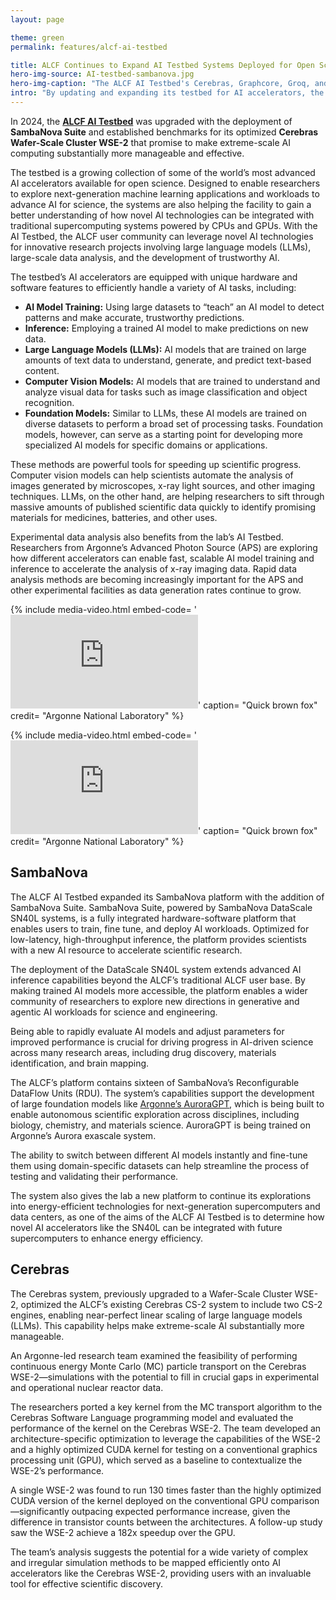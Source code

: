 ```yaml
---
layout: page

theme: green
permalink: features/alcf-ai-testbed

title: ALCF Continues to Expand AI Testbed Systems Deployed for Open Science
hero-img-source: AI-testbed-sambanova.jpg
hero-img-caption: "The ALCF AI Testbed's Cerebras, Graphcore, Groq, and SambaNova systems are available to researchers across the world."
intro: "By updating and expanding its testbed for AI accelerators, the ALCF enables users to harness leading-edge AI technologies for efficient and impactful scientific discovery."
---
```


In 2024, the <b>[ALCF AI Testbed](https://www.alcf.anl.gov/alcf-ai-testbed)</b> was upgraded with the deployment of <b>SambaNova Suite</b> and established benchmarks for its optimized <b>Cerebras Wafer-Scale Cluster WSE-2</b> that promise to make extreme-scale AI computing substantially more manageable and effective.

The testbed is a growing collection of some of the world’s most advanced AI accelerators available for open science. Designed to enable researchers to explore next-generation machine learning applications and workloads to advance AI for science, the systems are also helping the facility to gain a better understanding of how novel AI technologies can be integrated with traditional supercomputing systems powered by CPUs and GPUs. With the AI Testbed, the ALCF user community can leverage novel AI technologies for innovative research projects involving large language models (LLMs), large-scale data analysis, and the development of trustworthy AI.

The testbed’s AI accelerators are equipped with unique hardware and software features to efficiently handle a variety of AI tasks, including:

- <b>AI Model Training:</b> Using large datasets to “teach” an AI model to detect patterns and make accurate, trustworthy predictions.
- <b>Inference:</b> Employing a trained AI model to make predictions on new data.
- <b>Large Language Models (LLMs):</b> AI models that are trained on large amounts of text data to understand, generate, and predict text-based content.
- <b>Computer Vision Models:</b> AI models that are trained to understand and analyze visual data for tasks such as image classification and object recognition.
- <b>Foundation Models:</b> Similar to LLMs, these AI models are trained on diverse datasets to perform a broad set of processing tasks. Foundation models, however, can serve as a starting point for developing more specialized AI models for specific domains or applications.

These methods are powerful tools for speeding up scientific progress. Computer vision models can help scientists automate the analysis of images generated by microscopes, x-ray light sources, and other imaging techniques. LLMs, on the other hand, are helping researchers to sift through massive amounts of published scientific data quickly to identify promising materials for medicines, batteries, and other uses.

Experimental data analysis also benefits from the lab’s AI Testbed. Researchers from Argonne’s Advanced Photon Source (APS) are exploring how different accelerators can enable fast, scalable AI model training and inference to accelerate the analysis of x-ray imaging data. Rapid data analysis methods are becoming increasingly important for the APS and other experimental facilities as data generation rates continue to grow. 


{% include media-video.html
   embed-code= '<iframe src="https://www.youtube.com/embed/bQ8S9N0LoCY?si=oBKi9Y0fkQLZXT2M" title="YouTube video player" frameborder="0" allow="accelerometer; autoplay; clipboard-write; encrypted-media; gyroscope; picture-in-picture; web-share" allowfullscreen></iframe>'
   caption= "Quick brown fox"
   credit= "Argonne National Laboratory"
%}

{% include media-video.html
   embed-code= '<iframe src="https://www.youtube.com/embed/9NrrkGT2m8Q?si=Sn0IGC_GvBO5VKQh" title="YouTube video player" frameborder="0" allow="accelerometer; autoplay; clipboard-write; encrypted-media; gyroscope; picture-in-picture; web-share" allowfullscreen></iframe>'
   caption= "Quick brown fox"
   credit= "Argonne National Laboratory"
%}


## SambaNova
The ALCF AI Testbed expanded its SambaNova platform with the addition of SambaNova Suite. SambaNova Suite, powered by SambaNova DataScale SN40L systems, is a fully integrated hardware-software platform that enables users to train, fine tune, and deploy AI workloads. Optimized for low-latency, high-throughput inference, the platform provides scientists with a new AI resource to accelerate scientific research. 

The deployment of the DataScale SN40L system extends advanced AI inference capabilities beyond the ALCF’s traditional ALCF user base. By making trained AI models more accessible, the platform enables a wider community of researchers to explore new directions in generative and agentic AI workloads for science and engineering.

Being able to rapidly evaluate AI models and adjust parameters for improved performance is crucial for driving progress in AI-driven science across many research areas, including drug discovery, materials identification, and brain mapping.

The ALCF’s platform contains sixteen of SambaNova’s Reconfigurable DataFlow Units (RDU). The system’s capabilities support the development of large foundation models like [Argonne’s AuroraGPT](https://auroragpt.anl.gov/), which is being built to enable autonomous scientific exploration across disciplines, including biology, chemistry, and materials science. AuroraGPT is being trained on Argonne’s Aurora exascale system.

The ability to switch between different AI models instantly and fine-tune them using domain-specific datasets can help streamline the process of testing and validating their performance.

The system also gives the lab a new platform to continue its explorations into energy-efficient technologies for next-generation supercomputers and data centers, as one of the aims of the ALCF AI Testbed is to determine how novel AI accelerators like the SN40L can be integrated with future supercomputers to enhance energy efficiency.


## Cerebras
The Cerebras system, previously upgraded to a Wafer-Scale Cluster WSE-2, optimized the ALCF’s existing Cerebras CS-2 system to include two CS-2 engines, enabling near-perfect linear scaling of large language models (LLMs). This capability helps make extreme-scale AI substantially more manageable.

An Argonne-led research team examined the feasibility of performing continuous energy Monte Carlo (MC) particle transport on the Cerebras WSE-2—simulations with the potential to fill in crucial gaps in experimental and operational nuclear reactor data.

The researchers ported a key kernel from the MC transport algorithm to the Cerebras Software Language programming model and evaluated the performance of the kernel on the Cerebras WSE-2. The team developed an architecture-specific optimization to leverage the capabilities of the WSE-2 and a highly optimized CUDA kernel for testing on a conventional graphics processing unit (GPU), which served as a baseline to contextualize the WSE-2’s performance.

A single WSE-2 was found to run 130 times faster than the highly optimized CUDA version of the kernel deployed on the conventional GPU comparison—significantly outpacing expected performance increase, given the difference in transistor counts between the architectures. A follow-up study saw the WSE-2 achieve a 182x speedup over the GPU.

The team’s analysis suggests the potential for a wide variety of complex and irregular simulation methods to be mapped efficiently onto AI accelerators like the Cerebras WSE-2, providing users with an invaluable tool for effective scientific discovery.

